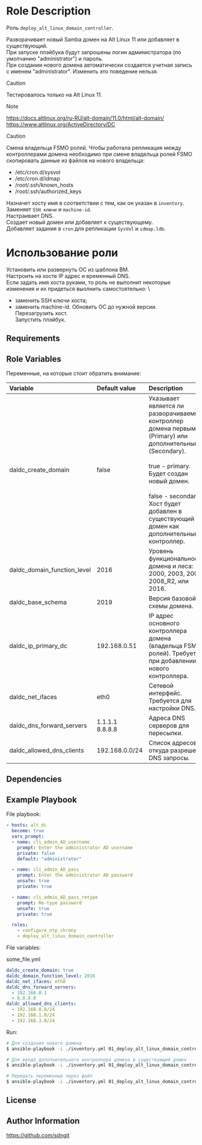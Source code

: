Role Description
=========

Роль `deploy_alt_linux_domain_controller`.

Разворачивает новый Samba домен на Alt Linux 11 или добавляет в существующий.\
При запуске плэйбука будут запрошены логин администратора (по умолчанию "administrator") и пароль.\
При создании нового домена автоматически создается учетная запись с именем "administrator". Изменить это поведение нельзя.


> [!CAUTION]
> Тестировалось только на Alt Linux 11.


> [!NOTE]
> https://docs.altlinux.org/ru-RU/alt-domain/11.0/html/alt-domain/ \
> https://www.altlinux.org/ActiveDirectory/DC


> [!CAUTION]
> Смена владельца FSMO ролей.
> Чтобы работала репликация между контроллерами домена необходимо при смене владельца ролей FSMO скопировать данные из файлов на нового владельца:
> - /etc/cron.d/sysvol
> - /etc/cron.d/idmap
> - /root/.ssh/known_hosts
> - /root/.ssh/authorized_keys


Назначет хосту имя в соответствии с тем, как он указан в `inventory`. \
Заменяет `SSH ключи` и `machine-id`. \
Настраивает DNS. \
Создает новый домен или добавляет к существующему. \
Добавляет задания в `cron` для репликации `SysVol` и `idmap.ldb`.


# Использование роли

Установить или развернуть ОС из шаблона ВМ. \
Настроить на хосте IP адрес и временный DNS. \
Если задать имя хоста руками, то роль не выполнит некоторые изменения и их придеться выолнить самостоятельно: \
  - заменить SSH ключи хоста;
  - заменить machine-id.
Обновить ОС до нужной версии. \
Перезагрузить хост. \
Запустить плэйбук.


Requirements
------------



Role Variables
--------------

Переменные, на которые стоит обратить внимание:

| **Variable**               | **Default value**                                                                                                 | **Description**                                                                                                                                                                                                                                                   |
| :------------------------- | :---------------------------------------------------------------------------------------------------------------- | :---------------------------------------------------------------------------------------------------------------------------------------------------------------------------------------------------------------------------------------------------------------- |
| daldc_create_domain         | false                                                                                                             | Указывает является ли разворачиваемый контроллер домена первым (Primary) или дополнительным (Secondary).<br><br>true - primary.<br>Будет создан новый домен.<br><br>false - secondary.<br>Хост будет добавлен в существующий домен как дополнительный контроллер. |
| daldc_domain_function_level | 2016                                                                                                              | Уровень функциональности домена и леса: 2000, 2003, 2008, 2008_R2, или 2016.                                                                                                                                                                                      |
| daldc_base_schema           | 2019                                                                                                              | Версия базовой схемы домена.                                                                                                                                                                                                                                      |
| daldc_ip_primary_dc         |192.168.0.51                                                                                                       | IP адрес основного контроллера домена (владельца FSMO ролей). Требуется при добавлении нового контроллера.                                                                                                                                                                        |
| daldc_net_ifaces            | eth0                                                                                                              | Сетевой интерфейс. Требуется для настройки DNS.                                                                                                                                                                                                                   |
| daldc_dns_forward_servers   | 1.1.1.1<br>8.8.8.8                                                                                                | Адреса DNS серверов для пересылки.                                                                                                                                                                                                                                |
| daldc_allowed_dns_clients   | 192.168.0.0/24                                                                                                    | Список адресов, откуда разрешены DNS запросы.                                                                                                                                                                                                                     |


Dependencies
------------



Example Playbook
----------------

File playbook:
```yaml
- hosts: alt_dc
  become: true
  vars_prompt:
  - name: cli_admin_AD_username
    prompt: Enter the administrator AD username
    private: false
    default: "administrator"

  - name: cli_admin_AD_pass
    prompt: Enter the administrator AD password
    unsafe: true
    private: true

  - name: cli_admin_AD_pass_retype
    prompt: Re-type password
    unsafe: true
    private: true

  roles:
    - configure_ntp_chrony
    - deploy_alt_linux_domain_controller
```

File variables:

some_file.yml
```YAML
daldc_create_domain: true
daldc_domain_function_level: 2016
daldc_net_ifaces: eth0
daldc_dns_forward_servers:
  - 192.168.0.1
  - 8.8.8.8
daldc_allowed_dns_clients:
  - 192.168.0.0/24
  - 192.168.1.0/24
  - 192.168.3.0/24
```

Run:
```bash
# Для создания нового домена
$ ansible-playbook -i ./inventory.yml 01_deploy_alt_linux_domain_controller.yml --ask-pass -u root -l "dc1.test.alt" -e "daldc_create_domain=true"

# Для ввода дополнительного контроллера домена в существующий домен
$ ansible-playbook -i ./inventory.yml 01_deploy_alt_linux_domain_controller.yml --ask-pass -u root -l "dc2.test.alt"

# Передать переменные через файл
$ ansible-playbook -i ./inventory.yml 01_deploy_alt_linux_domain_controller.yml --ask-pass -u root -l "dc1.test.alt" -e "@some_file.yml"
```


License
-------



Author Information
------------------

https://github.com/sdngit
